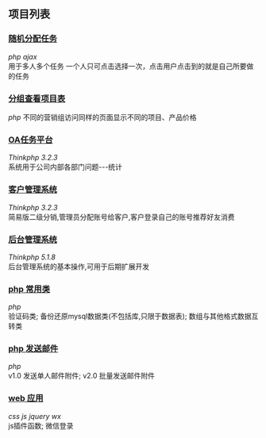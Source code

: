 ## 项目列表

### [随机分配任务](https://github.com/xue-y/php/tree/master/allot)  
*php* *ajax*   
用于多人多个任务 一个人只可点击选择一次，点击用户点击到的就是自己所要做的任务  

### [分组查看项目表](https://github.com/xue-y/php/tree/master/itemprice) 
*php*
不同的营销组访问同样的页面显示不同的项目、产品价格  

### [OA任务平台](https://github.com/xue-y/php/tree/master/renwu)  
*Thinkphp 3.2.3*   
系统用于公司内部各部门问题---统计  

### [客户管理系统](https://github.com/xue-y/php/tree/master/fenxiao)  
*Thinkphp 3.2.3*    
简易版二级分销,管理员分配账号给客户,客户登录自己的账号推荐好友消费   

### [后台管理系统](https://github.com/xue-y/php/tree/master/backsys)   
*Thinkphp 5.1.8*  
后台管理系统的基本操作,可用于后期扩展开发  

### [php 常用类](https://github.com/xue-y/PhpClass)  
*php*   
验证码类; 备份还原mysql数据类(不包括库,只限于数据表); 数组与其他格式数据互转类  

### [php 发送邮件](https://github.com/xue-y/email)  
*php*  
v1.0 发送单人邮件附件; v2.0 批量发送邮件附件   

### [web 应用](https://github.com/xue-y/web/tree/master)  
*css js jquery wx*  
js插件函数; 微信登录  

